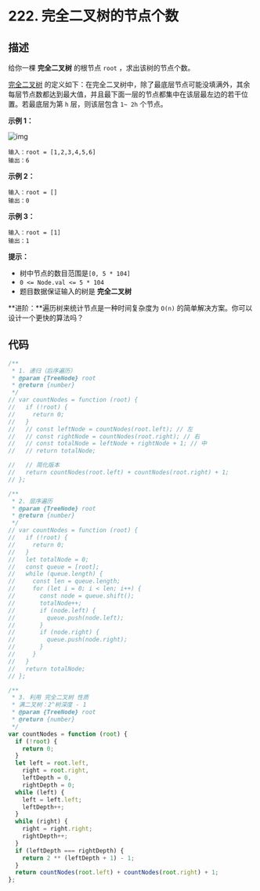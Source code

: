 # 222. 完全二叉树的节点个数

## 描述

给你一棵 **完全二叉树** 的根节点 `root` ，求出该树的节点个数。

[完全二叉树](https://baike.baidu.com/item/完全二叉树/7773232?fr=aladdin) 的定义如下：在完全二叉树中，除了最底层节点可能没填满外，其余每层节点数都达到最大值，并且最下面一层的节点都集中在该层最左边的若干位置。若最底层为第 `h` 层，则该层包含 `1~ 2h` 个节点。

 

**示例 1：**

![img](https://qiniucloud.qishilong.space/images/complete.jpg)

```
输入：root = [1,2,3,4,5,6]
输出：6
```

**示例 2：**

```
输入：root = []
输出：0
```

**示例 3：**

```
输入：root = [1]
输出：1
```

 

**提示：**

-   树中节点的数目范围是`[0, 5 * 104]`
-   `0 <= Node.val <= 5 * 104`
-   题目数据保证输入的树是 **完全二叉树**

 

**进阶：**遍历树来统计节点是一种时间复杂度为 `O(n)` 的简单解决方案。你可以设计一个更快的算法吗？

## 代码

```js
/**
 * 1. 递归（后序遍历）
 * @param {TreeNode} root
 * @return {number}
 */
// var countNodes = function (root) {
//   if (!root) {
//     return 0;
//   }
//   // const leftNode = countNodes(root.left); // 左
//   // const rightNode = countNodes(root.right); // 右
//   // const totalNode = leftNode + rightNode + 1; // 中
//   // return totalNode;

//   // 简化版本
//   return countNodes(root.left) + countNodes(root.right) + 1;
// };

/**
 * 2. 层序遍历
 * @param {TreeNode} root
 * @return {number}
 */
// var countNodes = function (root) {
//   if (!root) {
//     return 0;
//   }
//   let totalNode = 0;
//   const queue = [root];
//   while (queue.length) {
//     const len = queue.length;
//     for (let i = 0; i < len; i++) {
//       const node = queue.shift();
//       totalNode++;
//       if (node.left) {
//         queue.push(node.left);
//       }
//       if (node.right) {
//         queue.push(node.right);
//       }
//     }
//   }
//   return totalNode;
// };

/**
 * 3. 利用 完全二叉树 性质
 * 满二叉树：2^树深度 - 1
 * @param {TreeNode} root
 * @return {number}
 */
var countNodes = function (root) {
  if (!root) {
    return 0;
  }
  let left = root.left,
    right = root.right,
    leftDepth = 0,
    rightDepth = 0;
  while (left) {
    left = left.left;
    leftDepth++;
  }
  while (right) {
    right = right.right;
    rightDepth++;
  }
  if (leftDepth === rightDepth) {
    return 2 ** (leftDepth + 1) - 1;
  }
  return countNodes(root.left) + countNodes(root.right) + 1;
};
```